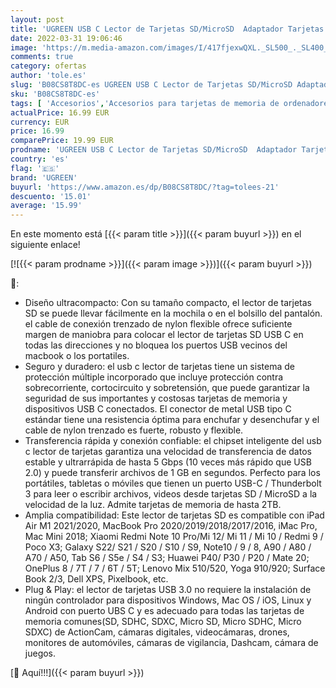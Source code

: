 ```yaml
---
layout: post
title: 'UGREEN USB C Lector de Tarjetas SD/MicroSD  Adaptador Tarjetas SD USB Tipo C [Compatible con Thunderbolt 3] para MacBook Pro  MacBook Air  iPad Pro 2021 2020  Redmi 9 Mi 12  Galaxy S22 S21 S9 Note 20'
date: 2022-03-31 19:06:46
image: 'https://m.media-amazon.com/images/I/417fjexwQXL._SL500_._SL400_.jpg'
comments: true
category: ofertas
author: 'tole.es'
slug: 'B08CS8T8DC-es UGREEN USB C Lector de Tarjetas SD/MicroSD Adaptador...'
sku: 'B08CS8T8DC-es'
tags: [ 'Accesorios','Accesorios para tarjetas de memoria de ordenadores','Informática','Lectores de tarjetas de memoria externos','ipad','ugreen', ]
actualPrice: 16.99 EUR
currency: EUR
price: 16.99
comparePrice: 19.99 EUR
prodname: 'UGREEN USB C Lector de Tarjetas SD/MicroSD  Adaptador Tarjetas SD USB Tipo C [Compatible con Thunderbolt 3] para MacBook Pro  MacBook Air  iPad Pro 2021 2020  Redmi 9 Mi 12  Galaxy S22 S21 S9 Note 20'
country: 'es'
flag: '🇪🇸'
brand: 'UGREEN'
buyurl: 'https://www.amazon.es/dp/B08CS8T8DC/?tag=tolees-21'
descuento: '15.01'
average: '15.99'
---
```


En este momento está [{{< param title >}}]({{< param buyurl >}}) en el siguiente enlace!

[![{{< param prodname >}}]({{< param image >}})]({{< param buyurl >}})

🔎:

- Diseño ultracompacto: Con su tamaño compacto, el lector de tarjetas SD se puede llevar fácilmente en la mochila o en el bolsillo del pantalón. el cable de conexión trenzado de nylon flexible ofrece suficiente margen de maniobra para colocar el lector de tarjetas SD USB C en todas las direcciones y no bloquea los puertos USB vecinos del macbook o los portatiles.
- Seguro y duradero: el usb c lector de tarjetas tiene un sistema de protección múltiple incorporado que incluye protección contra sobrecorriente, cortocircuito y sobretensión, que puede garantizar la seguridad de sus importantes y costosas tarjetas de memoria y dispositivos USB C conectados. El conector de metal USB tipo C estándar tiene una resistencia óptima para enchufar y desenchufar y el cable de nylon trenzado es fuerte, robusto y flexible.
- Transferencia rápida y conexión confiable: el chipset inteligente del usb c lector de tarjetas garantiza una velocidad de transferencia de datos estable y ultrarrápida de hasta 5 Gbps (10 veces más rápido que USB 2.0) y puede transferir archivos de 1 GB en segundos. Perfecto para los portátiles, tabletas o móviles que tienen un puerto USB-C / Thunderbolt 3 para leer o escribir archivos, videos desde tarjetas SD / MicroSD a la velocidad de la luz. Admite tarjetas de memoria de hasta 2TB.
- Amplia compatibilidad: Este lector de tarjetas SD es compatible con iPad Air M1 2021/2020, MacBook Pro 2020/2019/2018/2017/2016, iMac Pro, Mac Mini 2018; Xiaomi Redmi Note 10 Pro/Mi 12/ Mi 11 / Mi 10 / Redmi 9 / Poco X3; Galaxy S22/ S21 / S20 / S10 / S9, Note10 / 9 / 8, A90 / A80 / A70 / A50, Tab S6 / S5e / S4 / S3; Huawei P40/ P30 / P20 / Mate 20; OnePlus 8 / 7T / 7 / 6T / 5T; Lenovo Mix 510/520, Yoga 910/920; Surface Book 2/3, Dell XPS, Pixelbook, etc.
- Plug & Play: el lector de tarjetas USB 3.0 no requiere la instalación de ningún controlador para dispositivos Windows, Mac OS / iOS, Linux y Android con puerto UBS C y es adecuado para todas las tarjetas de memoria comunes(SD, SDHC, SDXC, Micro SD, Micro SDHC, Micro SDXC) de ActionCam, cámaras digitales, videocámaras, drones, monitores de automóviles, cámaras de vigilancia, Dashcam, cámara de juegos.

[🛒 Aquí!!!]({{< param buyurl >}})
